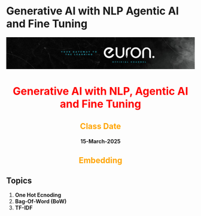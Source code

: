 # Generative AI with NLP Agentic AI and Fine Tuning

![euron](https://github.com/MohammadWasiq0786/Generative-AI-with-NLP-Agentic-AI-and-Fine-Tuning/blob/main/euronone.jpeg)

<center> <h1 style= "color:red"> Generative AI with NLP, Agentic AI and Fine Tuning </h1> </center>

<center> <h2 style= "color:orange"> Class Date </h2> </center>

<center> <h4> 15-March-2025 </h4> </center>

<center> <h2 style= "color:orange"> Embedding </h2> </center>

## Topics

1. **One Hot Ecnoding**
2. **Bag-Of-Word (BoW)**
3. **TF-IDF**